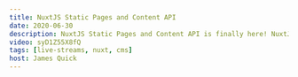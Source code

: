```yaml
---
title: NuxtJS Static Pages and Content API
date: 2020-06-30
description: NuxtJS Static Pages and Content API is finally here! NuxtJS just released a brand new version full of awesome features for building static pages, working with content like Markdown files, and lots more.
video: syD1Z55X8fQ
tags: [live-streams, nuxt, cms]
host: James Quick
---
```

